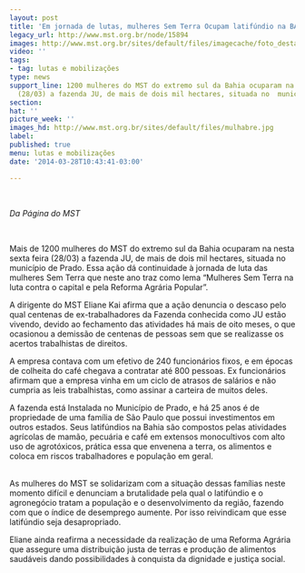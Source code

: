 ```yaml
---
layout: post
title: 'Em jornada de lutas, mulheres Sem Terra Ocupam latifúndio na BA '
legacy_url: http://www.mst.org.br/node/15894
images: http://www.mst.org.br/sites/default/files/imagecache/foto_destaque/mulhabre.jpg
video: ''
tags:
- tag: lutas e mobilizações
type: news
support_line: 1200 mulheres do MST do extremo sul da Bahia ocuparam na nesta sexta  feira
  (28/03) a fazenda JU, de mais de dois mil hectares, situada no  município de Prado.&nbsp;
section: 
hat: ''
picture_week: ''
images_hd: http://www.mst.org.br/sites/default/files/mulhabre.jpg
label: 
published: true
menu: lutas e mobilizações
date: '2014-03-28T10:43:41-03:00'

---
```

<p><em><br></em></p><p><em>Da Página do MST</em></p><p>&nbsp;</p><p>Mais de 1200 mulheres do MST do extremo sul da Bahia ocuparam na nesta sexta feira (28/03) a fazenda JU, de mais de dois mil hectares, situada no município de Prado.&nbsp;Essa ação dá continuidade à jornada de luta das mulheres Sem Terra que neste ano traz como lema “Mulheres Sem Terra na luta contra o capital e pela Reforma Agrária Popular”.</p><p>A dirigente do MST Eliane Kai afirma que a ação denuncia o descaso pelo qual centenas de ex-trabalhadores da Fazenda conhecida como JU estão vivendo, devido ao fechamento das atividades há mais de oito meses, o que ocasionou a demissão de centenas de pessoas sem que se realizasse os acertos trabalhistas de direitos.</p><p>A empresa contava com um efetivo de 240 funcionários fixos, e em épocas de colheita do café chegava a contratar até 800 pessoas. Ex funcionários afirmam que a empresa vinha em um ciclo de atrasos de salários e não cumpria as leis trabalhistas, como assinar a carteira de muitos deles.</p><p>A fazenda está Instalada no Município de Prado, e há 25 anos é de propriedade de uma família de São Paulo que possui investimentos em outros estados. Seus latifúndios na Bahia são compostos pelas atividades agrícolas de mamão, pecuária e café em extensos monocultivos com alto uso de agrotóxicos, prática essa que envenena a terra, os alimentos e coloca em riscos trabalhadores e população em geral.<br>&nbsp;</p><p>As mulheres do MST se solidarizam com a situação dessas famílias neste momento difícil e denunciam a brutalidade pela qual o latifúndio e o agronegócio tratam a população e o desenvolvimento da região, fazendo com que o índice de desemprego aumente. Por isso reivindicam que esse latifúndio seja desapropriado.</p><p>Eliane ainda reafirma a necessidade da realização de uma Reforma Agrária que assegure uma distribuição justa de terras e produção de alimentos saudáveis dando possibilidades à conquista da dignidade e justiça social.<br>&nbsp;</p>
